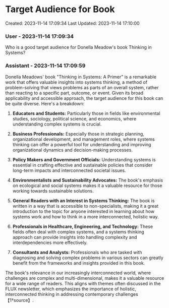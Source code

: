 # Target Audience for Book

Created: 2023-11-14 17:09:34
Last Updated: 2023-11-14 17:10:00

### User - 2023-11-14 17:09:34

Who is a good target audience for Donella Meadow's book Thinking in Systems?

### Assistant - 2023-11-14 17:09:59

Donella Meadows' book "Thinking in Systems: A Primer" is a remarkable work that offers valuable insights into systems thinking, a method of problem-solving that views problems as parts of an overall system, rather than reacting to a specific part, outcome, or event. Given its broad applicability and accessible approach, the target audience for this book can be quite diverse. Here's a breakdown:

1. **Educators and Students:** Particularly those in fields like environmental studies, sociology, political science, and economics, where understanding complex systems is crucial.

2. **Business Professionals:** Especially those in strategic planning, organizational development, and management roles, where systems thinking can offer a powerful tool for understanding and improving organizational dynamics and decision-making processes.

3. **Policy Makers and Government Officials:** Understanding systems is essential in crafting effective and sustainable policies that consider long-term impacts and interconnected societal issues.

4. **Environmentalists and Sustainability Advocates:** The book's emphasis on ecological and social systems makes it a valuable resource for those working towards sustainable solutions.

5. **General Readers with an Interest in Systems Thinking:** The book is written in a way that is accessible to non-specialists, making it a great introduction to the topic for anyone interested in learning about how systems work and how to think in a more interconnected, holistic way.

6. **Professionals in Healthcare, Engineering, and Technology:** These fields often deal with complex systems, and a systems thinking approach can provide insights into handling complexity and interdependencies more effectively.

7. **Consultants and Analysts:** Professionals who are tasked with diagnosing and solving complex problems in various sectors can greatly benefit from the frameworks and insights provided in this book.

The book's relevance in our increasingly interconnected world, where challenges are complex and multi-dimensional, makes it a valuable resource for a wide range of readers. This aligns with themes often discussed in the FLUX newsletter, which emphasizes the importance of holistic, interconnected thinking in addressing contemporary challenges【1†source】.

